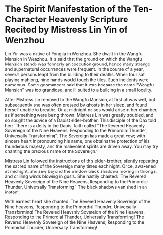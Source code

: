 # The Spirit Manifestation of the Ten-Character Heavenly Scripture Recited by Mistress Lin Yin of Wenzhou

Lin Yin was a native of Yongjia in Wenzhou. She dwelt in the Wangfu Mansion in Wenzhou. It is said that the ground on which the Wangfu Mansion stands was formerly an execution ground; hence many strange and supernatural occurrences were frequent. In the course of a year, several persons leapt from the building to their deaths. When four sat playing mahjong, nine hands would touch the tiles. Such incidents were numerous. Some geomancers said that it was because the name "Wangfu Mansion" was too grandiose, and ill suited to a building in a small locality.

After Mistress Lin removed to the Wangfu Mansion, at first all was well, but subsequently she was often pressed by ghosts in her sleep, and found herself unable to breathe. Or at midnight noises would arise in her chamber, as if something were being thrown. Mistress Lin was greatly troubled, and so sought the advice of a Daoist elder-brother. This disciple of the Dao told her: 'There is a deity in the Daoist faith called "The Revered Heavenly Sovereign of the Nine Heavens, Responding to the Primordial Thunder, Universally Transforming". The Sovereign has made a great vow; with sincere heart in pronouncing his name, one obtains the protection of his thunderous majesty, and the malevolent spirits are driven away. You may try chanting the precious name of the Sovereign.'

Mistress Lin followed the instructions of this elder-brother, silently repeating the sacred name of the Sovereign many times each night. Once, awakened at midnight, she saw beyond the window black shadows moving in throngs, and chilling winds blowing in gusts. She hastily chanted: 'The Revered Heavenly Sovereign of the Nine Heavens, Responding to the Primordial Thunder, Universally Transforming.' The black shadows vanished in an instant.

With earnest heart she chanted: The Revered Heavenly Sovereign of the Nine Heavens, Responding to the Primordial Thunder, Universally Transforming! The Revered Heavenly Sovereign of the Nine Heavens, Responding to the Primordial Thunder, Universally Transforming! The Revered Heavenly Sovereign of the Nine Heavens, Responding to the Primordial Thunder, Universally Transforming!
